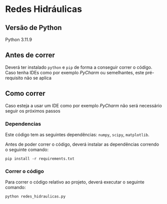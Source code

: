 # Redes Hidráulicas

## Versão de Python

Python 3.11.9

## Antes de correr

Deverá ter instalado `python` e `pip` de forma a conseguir correr o código. Caso tenha IDEs como por exemplo *PyCharm* ou semelhantes, este pré-requisito não se aplica

## Como correr

Caso esteja a usar um IDE como por exemplo *PyCharm* não será necessário seguir os próximos passos

### Dependencias

Este código tem as seguintes dependências: `numpy`, `scipy`, `matplotlib`.

Antes de poder correr o código, deverá instalar as dependências correndo o seguinte comando:

`pip install -r requirements.txt`

### Correr o código

Para correr o código relativo ao projeto, deverá executar o seguinte comando:

`python redes_hidraulicas.py`

